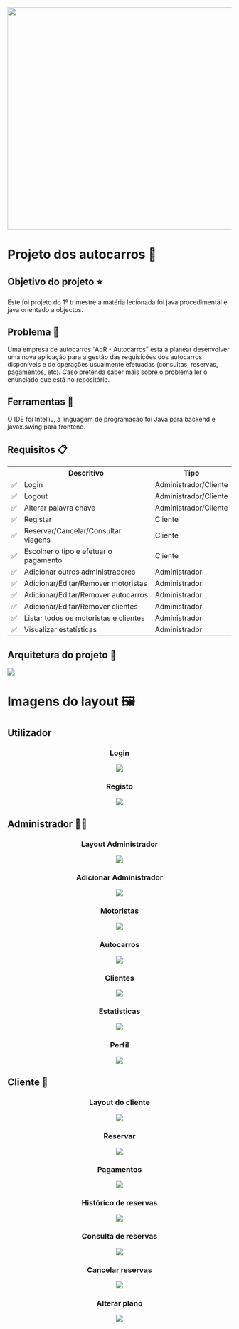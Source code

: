 <img  width="1000" height="500" src="https://github.com/Reaf25pt/BusProject/blob/main/capa.jpg"/>



# Projeto dos autocarros 🚌

## Objetivo do projeto ⭐
Este foi projeto do 1º trimestre a matéria lecionada foi java procedimental e java orientado a objectos.

## Problema 🚩
Uma empresa de autocarros “AoR - Autocarros” está a planear desenvolver uma nova aplicação para a gestão das requisições dos autocarros disponíveis e de operações usualmente efetuadas (consultas, reservas, pagamentos, etc).
Caso pretenda saber mais sobre o problema ler o enunciado que está no repositório.

<h2> Ferramentas 🔧</h2>
O IDE foi IntelliJ, a linguagem de programação foi Java para backend e javax.swing para frontend.

## Requisitos 📋

<div align='center'>
<table >
  <tr>
    <th></th>
    <th>Descritivo</th>
    <th>Tipo</th>
  </tr>
  <tr>
    <td>✅</td>
    <td>Login</td>
    <td>Administrador/Cliente</td>
  </tr>
   <tr>
    <td>✅</td>
    <td>Logout</td>
    <td>Administrador/Cliente</td>
  </tr>
  <tr>
    <td>✅</td>
    <td>Alterar palavra chave</td>
    <td>Administrador/Cliente</td>
  </tr>
    <tr>
    <td>✅</td>
    <td>Registar</td>
    <td>Cliente</td>
  </tr>
  <tr>
    <td>✅</td>
    <td>Reservar/Cancelar/Consultar viagens</td>
    <td>Cliente</td>
  </tr>
  <tr>
    <td>✅</td>
    <td>Escolher o tipo e efetuar o pagamento </td>
    <td>Cliente</td>
  </tr>
   <tr>
    <td>✅</td>
    <td>Adicionar outros administradores</td>
    <td>Administrador</td>
  </tr>
   <tr>
    <td>✅</td>
    <td>Adicionar/Editar/Remover motoristas</td>
    <td>Administrador</td>
  </tr>
    <tr>
    <td>✅</td>
    <td>Adicionar/Editar/Remover autocarros</td>
    <td>Administrador</td>
  </tr>
   <tr>
    <td>✅</td>
    <td>Adicionar/Editar/Remover clientes</td>
    <td>Administrador</td>
  </tr>
  <tr>
    <td>✅</td>
    <td>Listar todos os motoristas e clientes</td>
    <td>Administrador</td>
  </tr>
    <tr>
    <td>✅</td>
    <td>Visualizar estatísticas</td>
    <td>Administrador</td>
  </tr>
  
</table>
</div>

## Arquitetura do projeto 📏

<img src="https://github.com/Reaf25pt/BusProject/blob/main/Busproject_uml.png"/>

<h1>Imagens do layout 🖼️</h1> 

<h2>Utilizador</h2>

<div align='center'>
    <h3>Login</h4>
<img src="https://github.com/Reaf25pt/BusProject/blob/main/layout/login.png"/>
      <h3>Registo</h4>
<img src="https://github.com/Reaf25pt/BusProject/blob/main/layout/register.png"/>
</div>

<h2>Administrador 👨‍⚖️</h2>
<div align='center'>
<h3>Layout Administrador</h4>
<img  src="https://github.com/Reaf25pt/BusProject/blob/main/layout/layout_admin.png"/>
<h3>Adicionar Administrador</h4>
<img  src="https://github.com/Reaf25pt/BusProject/blob/main/layout/add_admin.png"/>
<h3>Motoristas</h4>
<img  src="https://github.com/Reaf25pt/BusProject/blob/main/layout/drivers.png"/>
<h3>Autocarros</h4>
<img  src="https://github.com/Reaf25pt/BusProject/blob/main/layout/buses.png"/>
<h3>Clientes</h4>
<img  src="https://github.com/Reaf25pt/BusProject/blob/main/layout/clients.png"/>
<h3>Estatisticas</h4>
<img  src="https://github.com/Reaf25pt/BusProject/blob/main/layout/stats.png"/>
<h3>Perfil</h4>
<img  src="https://github.com/Reaf25pt/BusProject/blob/main/layout/profile.png"/>
</div>

<h2>Cliente 🙂</h2>

<div align='center'>
<h3>Layout do cliente</h4>
<img src="https://github.com/Reaf25pt/BusProject/blob/main/layout/layout_client.png"/>
<h3>Reservar</h4>
<img  src="https://github.com/Reaf25pt/BusProject/blob/main/layout/booking.png"/>
<h3>Pagamentos</h4>
<img  src="https://github.com/Reaf25pt/BusProject/blob/main/layout/type_of_payment.png"/>
<h3>Histórico de reservas</h4>
<img  src="https://github.com/Reaf25pt/BusProject/blob/main/layout/booking_history.png"/>
<h3>Consulta de reservas</h4>
<img  src="https://github.com/Reaf25pt/BusProject/blob/main/layout/check_booking.png"/>
<h3>Cancelar reservas</h4>
<img src="https://github.com/Reaf25pt/BusProject/blob/main/layout/cancel_booking.png"/>
<h3>Alterar plano</h4>
<img src="https://github.com/Reaf25pt/BusProject/blob/main/layout/changeplan.png"/>
</div>























